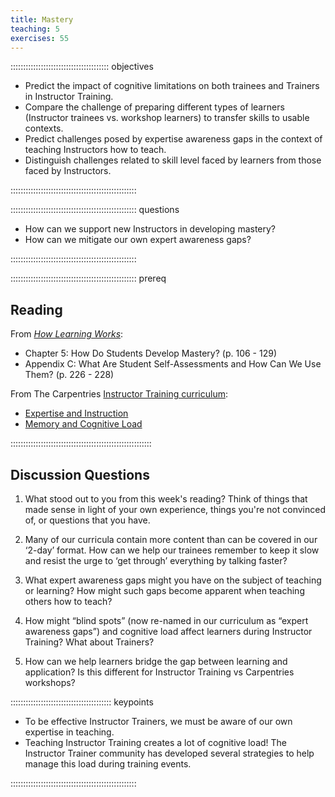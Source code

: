 ```yaml
---
title: Mastery
teaching: 5
exercises: 55
---
```


::::::::::::::::::::::::::::::::::::::: objectives

- Predict the impact of cognitive limitations on both trainees and Trainers in Instructor Training.
- Compare the challenge of preparing different types of learners (Instructor trainees vs. workshop learners) to transfer skills to usable contexts.
- Predict challenges posed by expertise awareness gaps in the context of teaching Instructors how to teach.
- Distinguish challenges related to skill level faced by learners from those faced by Instructors.

::::::::::::::::::::::::::::::::::::::::::::::::::


:::::::::::::::::::::::::::::::::::::::::::::::::: questions

- How can we support new Instructors in developing mastery?
- How can we mitigate our own expert awareness gaps?

::::::::::::::::::::::::::::::::::::::::::::::::::


:::::::::::::::::::::::::::::::::::::::::::::::::: prereq

## Reading

From [*How Learning Works*](https://www.worldcat.org/title/how-learning-works-seven-research-based-principles-for-smart-teaching/oclc/468969206):

* Chapter 5: How Do Students Develop Mastery? (p. 106 - 129)
* Appendix C: What Are Student Self-Assessments and How Can We Use Them? (p. 226 - 228)

From The Carpentries [Instructor Training curriculum](https://carpentries.github.io/instructor-training/instructor/index.html): 
 
* [Expertise and Instruction](https://carpentries.github.io/instructor-training/instructor/04-expertise.html)
* [Memory and Cognitive Load](https://carpentries.github.io/instructor-training/instructor/05-memory.html)

::::::::::::::::::::::::::::::::::::::::::::::::::::::::

## Discussion Questions

1. What stood out to you from this week's reading? Think of things that made sense in light of your own experience, things you're not convinced of, or questions that you have.

1. Many of our curricula contain more content than can be covered in our ‘2-day’ format. How can we help our trainees remember to keep it slow and resist the urge to ‘get through’ everything by talking faster?

1. What expert awareness gaps might you have on the subject of teaching or learning? How might such gaps become apparent when teaching others how to teach?

1. How might “blind spots” (now re-named in our curriculum as “expert awareness gaps”) and cognitive load affect learners during Instructor Training? What about Trainers?

1. How can we help learners bridge the gap between learning and application? Is this different for Instructor Training vs Carpentries workshops?

:::::::::::::::::::::::::::::::::::::::: keypoints

- To be effective Instructor Trainers, we must be aware of our own expertise in teaching.
- Teaching Instructor Training creates a lot of cognitive load! The Instructor Trainer community has developed several strategies to help manage this load during training events.

::::::::::::::::::::::::::::::::::::::::::::::::::


